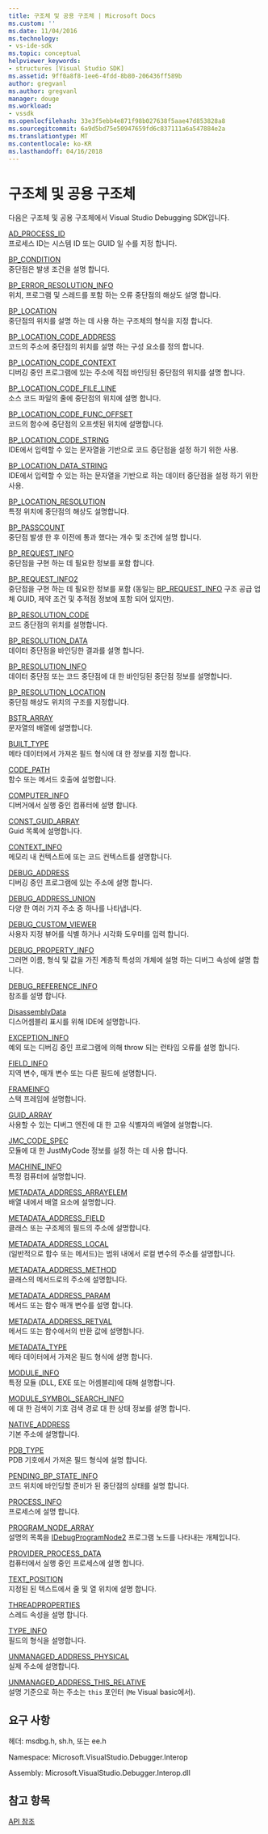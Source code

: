 ```yaml
---
title: 구조체 및 공용 구조체 | Microsoft Docs
ms.custom: ''
ms.date: 11/04/2016
ms.technology:
- vs-ide-sdk
ms.topic: conceptual
helpviewer_keywords:
- structures [Visual Studio SDK]
ms.assetid: 9ff0a8f8-1ee6-4fdd-8b80-206436ff589b
author: gregvanl
ms.author: gregvanl
manager: douge
ms.workload:
- vssdk
ms.openlocfilehash: 33e3f5ebb4e871f98b027638f5aae47d853828a8
ms.sourcegitcommit: 6a9d5bd75e50947659fd6c837111a6a547884e2a
ms.translationtype: MT
ms.contentlocale: ko-KR
ms.lasthandoff: 04/16/2018
---
```

# <a name="structures-and-unions"></a>구조체 및 공용 구조체
다음은 구조체 및 공용 구조체에서 Visual Studio Debugging SDK입니다.  
  
 [AD_PROCESS_ID](../../../extensibility/debugger/reference/ad-process-id.md)  
 프로세스 ID는 시스템 ID 또는 GUID 일 수를 지정 합니다.  
  
 [BP_CONDITION](../../../extensibility/debugger/reference/bp-condition.md)  
 중단점은 발생 조건을 설명 합니다.  
  
 [BP_ERROR_RESOLUTION_INFO](../../../extensibility/debugger/reference/bp-error-resolution-info.md)  
 위치, 프로그램 및 스레드를 포함 하는 오류 중단점의 해상도 설명 합니다.  
  
 [BP_LOCATION](../../../extensibility/debugger/reference/bp-location.md)  
 중단점의 위치를 설명 하는 데 사용 하는 구조체의 형식을 지정 합니다.  
  
 [BP_LOCATION_CODE_ADDRESS](../../../extensibility/debugger/reference/bp-location-code-address.md)  
 코드의 주소에 중단점의 위치를 설명 하는 구성 요소를 정의 합니다.  
  
 [BP_LOCATION_CODE_CONTEXT](../../../extensibility/debugger/reference/bp-location-code-context.md)  
 디버깅 중인 프로그램에 있는 주소에 직접 바인딩된 중단점의 위치를 설명 합니다.  
  
 [BP_LOCATION_CODE_FILE_LINE](../../../extensibility/debugger/reference/bp-location-code-file-line.md)  
 소스 코드 파일의 줄에 중단점의 위치에 설명 합니다.  
  
 [BP_LOCATION_CODE_FUNC_OFFSET](../../../extensibility/debugger/reference/bp-location-code-func-offset.md)  
 코드의 함수에 중단점의 오프셋된 위치에 설명합니다.  
  
 [BP_LOCATION_CODE_STRING](../../../extensibility/debugger/reference/bp-location-code-string.md)  
 IDE에서 입력할 수 있는 문자열을 기반으로 코드 중단점을 설정 하기 위한 사용.  
  
 [BP_LOCATION_DATA_STRING](../../../extensibility/debugger/reference/bp-location-data-string.md)  
 IDE에서 입력할 수 있는 하는 문자열을 기반으로 하는 데이터 중단점을 설정 하기 위한 사용.  
  
 [BP_LOCATION_RESOLUTION](../../../extensibility/debugger/reference/bp-location-resolution.md)  
 특정 위치에 중단점의 해상도 설명합니다.  
  
 [BP_PASSCOUNT](../../../extensibility/debugger/reference/bp-passcount.md)  
 중단점 발생 한 후 이전에 통과 했다는 개수 및 조건에 설명 합니다.  
  
 [BP_REQUEST_INFO](../../../extensibility/debugger/reference/bp-request-info.md)  
 중단점을 구현 하는 데 필요한 정보를 포함 합니다.  
  
 [BP_REQUEST_INFO2](../../../extensibility/debugger/reference/bp-request-info2.md)  
 중단점을 구현 하는 데 필요한 정보를 포함 (동일는 [BP_REQUEST_INFO](../../../extensibility/debugger/reference/bp-request-info.md) 구조 공급 업체 GUID, 제약 조건 및 추적점 정보에 포함 되어 있지만).  
  
 [BP_RESOLUTION_CODE](../../../extensibility/debugger/reference/bp-resolution-code.md)  
 코드 중단점의 위치를 설명합니다.  
  
 [BP_RESOLUTION_DATA](../../../extensibility/debugger/reference/bp-resolution-data.md)  
 데이터 중단점을 바인딩한 결과를 설명 합니다.  
  
 [BP_RESOLUTION_INFO](../../../extensibility/debugger/reference/bp-resolution-info.md)  
 데이터 중단점 또는 코드 중단점에 대 한 바인딩된 중단점 정보를 설명합니다.  
  
 [BP_RESOLUTION_LOCATION](../../../extensibility/debugger/reference/bp-resolution-location.md)  
 중단점 해상도 위치의 구조를 지정합니다.  
  
 [BSTR_ARRAY](../../../extensibility/debugger/reference/bstr-array.md)  
 문자열의 배열에 설명합니다.  
  
 [BUILT_TYPE](../../../extensibility/debugger/reference/built-type.md)  
 메타 데이터에서 가져온 필드 형식에 대 한 정보를 지정 합니다.  
  
 [CODE_PATH](../../../extensibility/debugger/reference/code-path.md)  
 함수 또는 메서드 호출에 설명합니다.  
  
 [COMPUTER_INFO](../../../extensibility/debugger/reference/computer-info.md)  
 디버거에서 실행 중인 컴퓨터에 설명 합니다.  
  
 [CONST_GUID_ARRAY](../../../extensibility/debugger/reference/const-guid-array.md)  
 Guid 목록에 설명합니다.  
  
 [CONTEXT_INFO](../../../extensibility/debugger/reference/context-info.md)  
 메모리 내 컨텍스트에 또는 코드 컨텍스트를 설명합니다.  
  
 [DEBUG_ADDRESS](../../../extensibility/debugger/reference/debug-address.md)  
 디버깅 중인 프로그램에 있는 주소에 설명 합니다.  
  
 [DEBUG_ADDRESS_UNION](../../../extensibility/debugger/reference/debug-address-union.md)  
 다양 한 여러 가지 주소 중 하나를 나타냅니다.  
  
 [DEBUG_CUSTOM_VIEWER](../../../extensibility/debugger/reference/debug-custom-viewer.md)  
 사용자 지정 뷰어를 식별 하거나 시각화 도우미를 입력 합니다.  
  
 [DEBUG_PROPERTY_INFO](../../../extensibility/debugger/reference/debug-property-info.md)  
 그러면 이름, 형식 및 값을 가진 계층적 특성의 개체에 설명 하는 디버그 속성에 설명 합니다.  
  
 [DEBUG_REFERENCE_INFO](../../../extensibility/debugger/reference/debug-reference-info.md)  
 참조를 설명 합니다.  
  
 [DisassemblyData](../../../extensibility/debugger/reference/disassemblydata.md)  
 디스어셈블리 표시를 위해 IDE에 설명합니다.  
  
 [EXCEPTION_INFO](../../../extensibility/debugger/reference/exception-info.md)  
 예외 또는 디버깅 중인 프로그램에 의해 throw 되는 런타임 오류를 설명 합니다.  
  
 [FIELD_INFO](../../../extensibility/debugger/reference/field-info.md)  
 지역 변수, 매개 변수 또는 다른 필드에 설명합니다.  
  
 [FRAMEINFO](../../../extensibility/debugger/reference/frameinfo.md)  
 스택 프레임에 설명합니다.  
  
 [GUID_ARRAY](../../../extensibility/debugger/reference/guid-array.md)  
 사용할 수 있는 디버그 엔진에 대 한 고유 식별자의 배열에 설명합니다.  
  
 [JMC_CODE_SPEC](../../../extensibility/debugger/reference/jmc-code-spec.md)  
 모듈에 대 한 JustMyCode 정보를 설정 하는 데 사용 합니다.  
  
 [MACHINE_INFO](../../../extensibility/debugger/reference/machine-info.md)  
 특정 컴퓨터에 설명합니다.  
  
 [METADATA_ADDRESS_ARRAYELEM](../../../extensibility/debugger/reference/metadata-address-arrayelem.md)  
 배열 내에서 배열 요소에 설명합니다.  
  
 [METADATA_ADDRESS_FIELD](../../../extensibility/debugger/reference/metadata-address-field.md)  
 클래스 또는 구조체의 필드의 주소에 설명합니다.  
  
 [METADATA_ADDRESS_LOCAL](../../../extensibility/debugger/reference/metadata-address-local.md)  
 (일반적으로 함수 또는 메서드)는 범위 내에서 로컬 변수의 주소를 설명합니다.  
  
 [METADATA_ADDRESS_METHOD](../../../extensibility/debugger/reference/metadata-address-method.md)  
 클래스의 메서드로의 주소에 설명합니다.  
  
 [METADATA_ADDRESS_PARAM](../../../extensibility/debugger/reference/metadata-address-param.md)  
 메서드 또는 함수 매개 변수를 설명 합니다.  
  
 [METADATA_ADDRESS_RETVAL](../../../extensibility/debugger/reference/metadata-address-retval.md)  
 메서드 또는 함수에서의 반환 값에 설명합니다.  
  
 [METADATA_TYPE](../../../extensibility/debugger/reference/metadata-type.md)  
 메타 데이터에서 가져온 필드 형식에 설명 합니다.  
  
 [MODULE_INFO](../../../extensibility/debugger/reference/module-info.md)  
 특정 모듈 (DLL, EXE 또는 어셈블리)에 대해 설명합니다.  
  
 [MODULE_SYMBOL_SEARCH_INFO](../../../extensibility/debugger/reference/module-symbol-search-info.md)  
 에 대 한 검색이 기호 검색 경로 대 한 상태 정보를 설명 합니다.  
  
 [NATIVE_ADDRESS](../../../extensibility/debugger/reference/native-address.md)  
 기본 주소에 설명합니다.  
  
 [PDB_TYPE](../../../extensibility/debugger/reference/pdb-type.md)  
 PDB 기호에서 가져온 필드 형식에 설명 합니다.  
  
 [PENDING_BP_STATE_INFO](../../../extensibility/debugger/reference/pending-bp-state-info.md)  
 코드 위치에 바인딩할 준비가 된 중단점의 상태를 설명 합니다.  
  
 [PROCESS_INFO](../../../extensibility/debugger/reference/process-info.md)  
 프로세스에 설명 합니다.  
  
 [PROGRAM_NODE_ARRAY](../../../extensibility/debugger/reference/program-node-array.md)  
 설명의 목록을 [IDebugProgramNode2](../../../extensibility/debugger/reference/idebugprogramnode2.md) 프로그램 노드를 나타내는 개체입니다.  
  
 [PROVIDER_PROCESS_DATA](../../../extensibility/debugger/reference/provider-process-data.md)  
 컴퓨터에서 실행 중인 프로세스에 설명 합니다.  
  
 [TEXT_POSITION](../../../extensibility/debugger/reference/text-position.md)  
 지정된 된 텍스트에서 줄 및 열 위치에 설명 합니다.  
  
 [THREADPROPERTIES](../../../extensibility/debugger/reference/threadproperties.md)  
 스레드 속성을 설명 합니다.  
  
 [TYPE_INFO](../../../extensibility/debugger/reference/type-info.md)  
 필드의 형식을 설명합니다.  
  
 [UNMANAGED_ADDRESS_PHYSICAL](../../../extensibility/debugger/reference/unmanaged-address-physical.md)  
 실제 주소에 설명합니다.  
  
 [UNMANAGED_ADDRESS_THIS_RELATIVE](../../../extensibility/debugger/reference/unmanaged-address-this-relative.md)  
 설명 기준으로 하는 주소는 `this` 포인터 (`Me` Visual basic에서).  
  
## <a name="requirements"></a>요구 사항  
 헤더: msdbg.h, sh.h, 또는 ee.h  
  
 Namespace: Microsoft.VisualStudio.Debugger.Interop  
  
 Assembly: Microsoft.VisualStudio.Debugger.Interop.dll  
  
## <a name="see-also"></a>참고 항목  
 [API 참조](../../../extensibility/debugger/reference/api-reference-visual-studio-debugging.md)